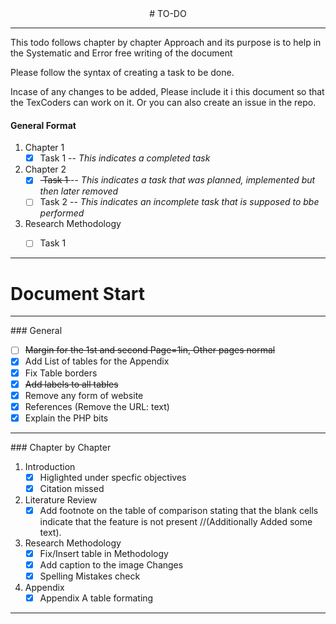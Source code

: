 <center>
# TO-DO
</center>
<hr>
<p> 
This todo follows chapter by chapter Approach and its purpose is to help in the Systematic and Error free writing of the document
</p>
<p>Please follow the syntax of creating a task to be done. </p>
<p>Incase of any changes to be added, Please include it i this document so that the TexCoders can work on it. Or you can also create an issue in the repo.</p>


#### General Format
1. Chapter 1
    - [x] Task 1  -- <i>This indicates a completed task</i>
2. Chapter 2
    - [x] <strike> Task 1 </strike> -- <i>This indicates a task that was planned, implemented but then later removed</i>
    - [ ] Task 2 -- <i>This indicates an incomplete task that is supposed to bbe performed</i>
3. Research Methodology
    - [ ] Task 1


<hr>
<h1>Document Start</h1>
<hr>
### General

- [ ] <strike>Margin for the 1st and second Page=1in, Other pages normal</strike>
- [x] Add List of tables for the Appendix
- [x] Fix Table borders
- [x] <strike>Add labels to all tables </strike>
- [x] Remove any form of website
- [x] References (Remove the URL: text)
- [x] Explain the PHP bits

<hr>
### Chapter by Chapter

1. Introduction
    - [x] Higlighted under specfic objectives   
    - [x] Citation missed
2. Literature Review
    - [x] Add footnote on the table of comparison stating that the blank cells indicate that the feature is not present  //(Additionally Added some text).
3. Research Methodology
    - [x] Fix/Insert table in Methodology
    - [x] Add caption to the image Changes
    - [x] Spelling Mistakes check
4. Appendix
    - [x] Appendix A table formating
<hr>

